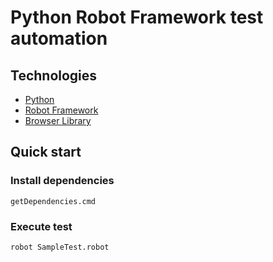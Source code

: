 # Python Robot Framework test automation

## Technologies
- [Python](https://www.python.org/)
- [Robot Framework](https://robotframework.org/)
- [Browser Library](https://robotframework-browser.org/)

## Quick start
### Install dependencies
```shell
getDependencies.cmd
```
### Execute test
```shell
robot SampleTest.robot
```